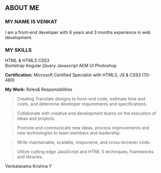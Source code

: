 ## ABOUT ME

### MY NAME IS VENKAT 
I am a front-end developer with 6 years and 3 months experience in web development.

### MY SKILLS

HTML & HTML5 CSS3	
Bootstrap 
Angular
jQuery
Javascript
AEM UI
Photoshop
 
**Certification:** Microsoft Certified Specialist with HTML5, JS & CSS3 (70-480)


**My Work:** Roles& Responsibilities

> Creating Translate designs to front-end code, estimate time and costs, and determine developer requirements and specifications.

> Collaborate with creative and development teams on the execution of ideas and projects. 

> Promote and communicate new ideas, process improvements and new technologies to team members and leadership. 

> Write maintainable, scalable, responsive, and cross-browser code. 

> Utilize cutting edge JavaScript and HTML 5 techniques, frameworks and libraries.

			

Venkatarama Krishna Y


